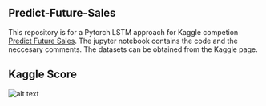 ## Predict-Future-Sales
This repository is for a Pytorch LSTM approach for Kaggle competion [Predict Future Sales](https://www.kaggle.com/c/competitive-data-science-predict-future-sales/overview). The jupyter notebook contains the code and the neccesary comments. The datasets can be obtained from the Kaggle page.

## Kaggle Score
![alt text](relative/Images/Kaggle%20score.JPG)

